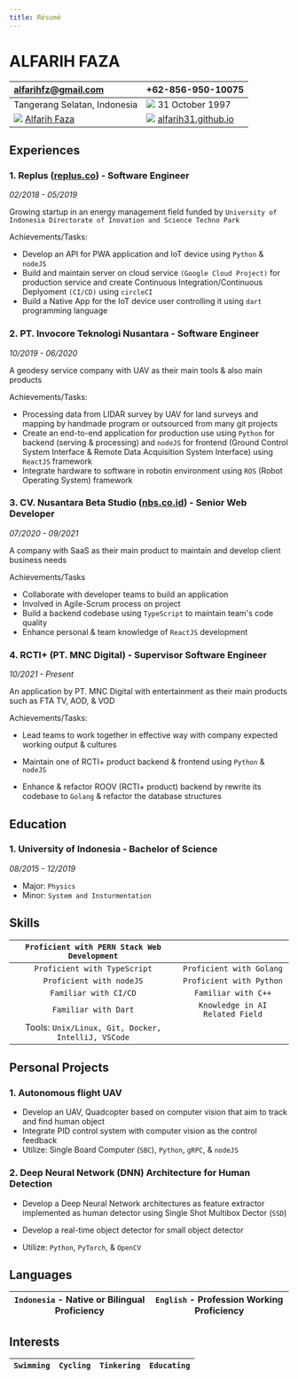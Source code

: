 ```yaml
---
title: Résumé
---
```


# ALFARIH FAZA


| alfarihfz@gmail.com | +62-856-950-10075 |
| :--- | :--- |
| Tangerang Selatan, Indonesia | <img src="https://img.icons8.com/ios/24/000000/birth-date.png"/> 31 October 1997 |
| <img src="https://img.icons8.com/color/24/000000/linkedin.png"/> [Alfarih Faza](https://www.linkedin.com/in/alfarih.faza) | <img src="https://img.icons8.com/material-outlined/24/000000/github.png"/> [alfarih31.github.io](https://alfarih31.github.io) |

## Experiences

### 1. Replus ([replus.co](https://replus.co)) - Software Engineer

*02/2018 - 05/2019*

Growing startup in an energy management field funded by `University of Indonesia Directorate of Inovation and Science Techno Park`

Achievements/Tasks:
- Develop an API for PWA application and IoT device using `Python` & `nodeJS`
- Build and maintain server on cloud service `(Google Cloud Project)` for production service and create Continuous Integration/Continuous Deplyoment `(CI/CD)` using `circleCI`
- Build a Native App for the IoT device user controlling it using `dart` programming language

### 2. PT. Invocore Teknologi Nusantara - Software Engineer

*10/2019 - 06/2020*

A geodesy service company with UAV as their main tools & also main products

Achievements/Tasks:
- Processing data from LIDAR survey by UAV for land surveys and mapping by handmade program or outsourced from many git projects
- Create an end-to-end application for production use using `Python` for backend (serving & processing) and `nodeJS` for frontend (Ground Control System Interface & Remote Data Acquisition System Interface) using `ReactJS` framework
- Integrate hardware to software in robotin environment using `ROS` (Robot Operating System) framework

### 3. CV. Nusantara Beta Studio ([nbs.co.id](https://nbs.co.id/)) - Senior Web Developer

*07/2020 - 09/2021*

A company with SaaS as their main product to maintain and develop client business needs

Achievements/Tasks

- Collaborate with developer teams to build an application
- Involved in Agile-Scrum process on project
- Build a backend codebase using `TypeScript` to maintain team's code quality
- Enhance personal & team knowledge of `ReactJS` development

### 4. RCTI+ (PT. MNC Digital) - Supervisor Software Engineer

*10/2021 - Present*


An application by PT. MNC Digital with entertainment as their main products such as FTA TV, AOD, & VOD

Achievements/Tasks:

- Lead teams to work together in effective way with company expected working output & cultures

- Maintain one of RCTI+ product backend & frontend using `Python` & `nodeJS`

- Enhance & refactor ROOV (RCTI+ product) backend by rewrite its codebase to `Golang` & refactor the database structures

## Education

### 1. University of Indonesia - Bachelor of Science

*08/2015 - 12/2019*

- Major: `Physics`
- Minor: `System and Insturmentation`


## Skills

|  `Proficient with PERN Stack Web Development`    |                                    |
| :----------------------------------------------: | :--------------------------------: |
| `Proficient with TypeScript`                     | `Proficient with Golang`           |
| `Proficient with nodeJS`                         | `Proficient with Python`           |
| `Familiar with CI/CD`                            | `Familiar with C++`                |
| `Familiar with Dart`                             | `Knowledge in AI Related Field`    |
| Tools: `Unix/Linux, Git, Docker, IntelliJ, VSCode`                                    |


## Personal Projects

### 1. Autonomous flight UAV

- Develop an UAV, Quadcopter based on computer vision that aim to track and find human object
- Integrate PID control system with computer vision as the control feedback
- Utilize: Single Board Computer (`SBC`), `Python`, `gRPC`, & `nodeJS`

### 2. Deep Neural Network (DNN) Architecture for Human Detection

- Develop a Deep Neural Network architectures as feature extractor implemented as human detector using Single Shot Multibox Dector (`SSD`)

- Develop a real-time object detector for small object detector

- Utilize: `Python`, `PyTorch`, & `OpenCV`

## Languages

| `Indonesia` - Native or Bilingual Proficiency | `English` - Profession Working Proficiency |
| -- | -- |

## Interests

| `Swimming` | `Cycling` | `Tinkering` | `Educating` |
| -- | -- | -- | -- |
